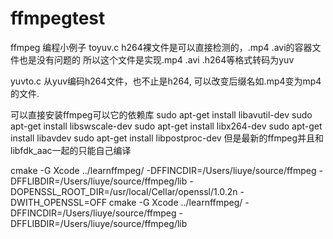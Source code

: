 # ffmpegtest
ffmpeg 编程小例子
toyuv.c
h264裸文件是可以直接检测的，.mp4 .avi的容器文件也是没有问题的
所以这个文件是实现.mp4 .avi .h264等格式转码为yuv

yuvto.c
从yuv编码h264文件，也不止是h264, 可以改变后缀名如.mp4变为mp4的文件.

可以直接安装ffmpeg可以它的依赖库
sudo apt-get install libavutil-dev
sudo apt-get install libswscale-dev
sudo apt-get install libx264-dev
sudo apt-get install libavdev
sudo apt-get install libpostproc-dev
但是最新的ffmpeg并且和libfdk_aac一起的只能自己编译

cmake -G Xcode ../learnffmpeg/ -DFFINCDIR=/Users/liuye/source/ffmpeg -DFFLIBDIR=/Users/liuye/source/ffmpeg/lib -DOPENSSL_ROOT_DIR=/usr/local/Cellar/openssl/1.0.2n -DWITH_OPENSSL=OFF
cmake -G Xcode ../learnffmpeg/ -DFFINCDIR=/Users/liuye/source/ffmpeg -DFFLIBDIR=/Users/liuye/source/ffmpeg/lib
